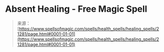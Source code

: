 <!--yml
category: 未分类
date: 2024-06-12 19:04:36
-->

# Absent Healing - Free Magic Spell

> 来源：[https://www.spellsofmagic.com/spells/health_spells/healing_spells/21281/page.html#0001-01-01](https://www.spellsofmagic.com/spells/health_spells/healing_spells/21281/page.html#0001-01-01)